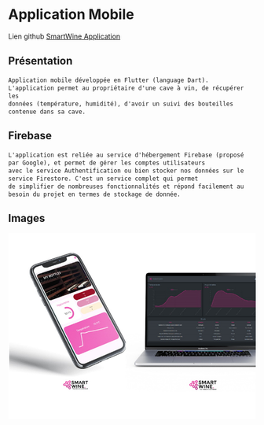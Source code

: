 # Application Mobile 
Lien github [SmartWine Application](https://github.com/touch789/app_smartwine.git)

## Présentation
```
Application mobile développée en Flutter (language Dart). L'application permet au propriétaire d'une cave à vin, de récupérer les 
données (température, humidité), d'avoir un suivi des bouteilles contenue dans sa cave. 

```

## Firebase 
```
L'application est reliée au service d'hébergement Firebase (proposé par Google), et permet de gérer les comptes utilisateurs 
avec le service Authentification ou bien stocker nos données sur le service Firestore. C'est un service complet qui permet
de simplifier de nombreuses fonctionnalités et répond facilement au besoin du projet en termes de stockage de donnée. 
```

## Images
<p align="center">
  <img src="https://github.com/clemeMnt/ProjectSmartWine/blob/main/Images/Application%20mobile/smartwine_pict.jpg">
</p>
